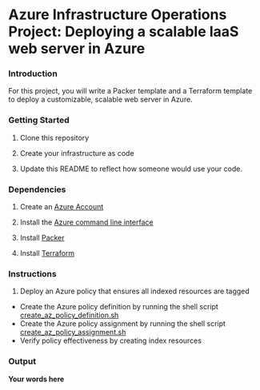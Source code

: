 # Azure Infrastructure Operations Project: Deploying a scalable IaaS web server in Azure

### Introduction
For this project, you will write a Packer template and a Terraform template to deploy a customizable, scalable web server in Azure.

### Getting Started
1. Clone this repository

2. Create your infrastructure as code

3. Update this README to reflect how someone would use your code.

### Dependencies
1. Create an [Azure Account](https://portal.azure.com)

2. Install the [Azure command line interface](https://docs.microsoft.com/en-us/cli/azure/install-azure-cli?view=azure-cli-latest)

3. Install [Packer](https://www.packer.io/downloads)

4. Install [Terraform](https://www.terraform.io/downloads.html)


### Instructions
1. Deploy an Azure policy that ensures all indexed resources are tagged
- Create the Azure policy definition by running the shell script [create_az_policy_definition.sh](create_az_policy_definition.sh)
- Create the Azure policy assignment by running the shell script [create_az_policy_assignment.sh](create_az_policy_assignment.sh)
- Verify policy effectiveness by creating index resources

### Output
**Your words here**

